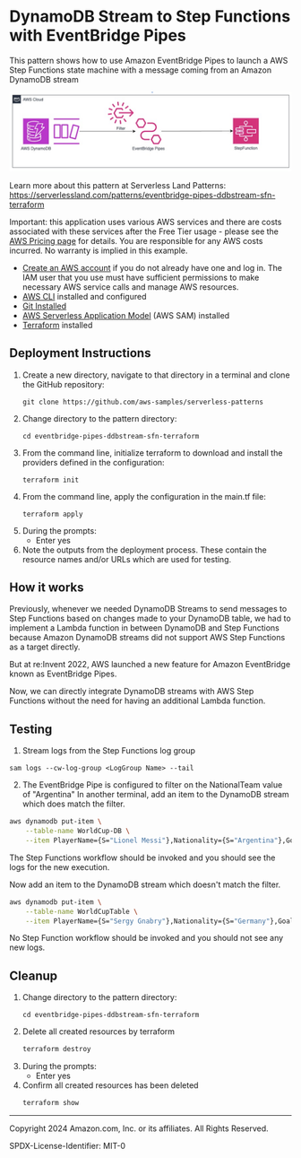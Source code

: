 # DynamoDB Stream to Step Functions with EventBridge Pipes

This pattern shows how to use Amazon EventBridge Pipes to launch a AWS Step Functions state machine with a message coming from an Amazon DynamoDB stream

![Pipes diagram](./ArchDiagram.png)

Learn more about this pattern at Serverless Land Patterns: https://serverlessland.com/patterns/eventbridge-pipes-ddbstream-sfn-terraform

Important: this application uses various AWS services and there are costs associated with these services after the Free Tier usage - please see the [AWS Pricing page](https://aws.amazon.com/pricing/) for details. You are responsible for any AWS costs incurred. No warranty is implied in this example.

* [Create an AWS account](https://portal.aws.amazon.com/gp/aws/developer/registration/index.html) if you do not already have one and log in. The IAM user that you use must have sufficient permissions to make necessary AWS service calls and manage AWS resources.
* [AWS CLI](https://docs.aws.amazon.com/cli/latest/userguide/install-cliv2.html) installed and configured
* [Git Installed](https://git-scm.com/book/en/v2/Getting-Started-Installing-Git)
* [AWS Serverless Application Model](https://docs.aws.amazon.com/serverless-application-model/latest/developerguide/serverless-sam-cli-install.html) (AWS SAM) installed
* [Terraform](https://learn.hashicorp.com/tutorials/terraform/install-cli?in=terraform/aws-get-started) installed

## Deployment Instructions

1. Create a new directory, navigate to that directory in a terminal and clone the GitHub repository:
    ``` 
    git clone https://github.com/aws-samples/serverless-patterns
    ```
2. Change directory to the pattern directory:
    ```
    cd eventbridge-pipes-ddbstream-sfn-terraform
    ```
3. From the command line, initialize terraform to download and install the providers defined in the configuration:
    ```
    terraform init
    ```
4. From the command line, apply the configuration in the main.tf file:
    ```
    terraform apply
    ```
5. During the prompts:
    * Enter yes
6. Note the outputs from the deployment process. These contain the resource names and/or URLs which are used for testing.

## How it works

Previously, whenever we needed DynamoDB Streams to send messages to Step Functions based on changes made to your DynamoDB table, we had to implement a Lambda function in between DynamoDB and Step Functions because Amazon DynamoDB streams did not support AWS Step Functions as a target directly.

But at re:Invent 2022, AWS launched a new feature for Amazon EventBridge known as EventBridge Pipes.

Now, we can directly integrate DynamoDB streams with AWS Step Functions without the need for having an additional Lambda function.

## Testing

1. Stream logs from the Step Functions log group

```
sam logs --cw-log-group <LogGroup Name> --tail
```

2. The EventBridge Pipe is configured to filter on the NationalTeam value of "Argentina"
In another terminal, add an item to the DynamoDB stream which does match the filter.

```bash
aws dynamodb put-item \
    --table-name WorldCup-DB \
    --item PlayerName={S="Lionel Messi"},Nationality={S="Argentina"},GoalsScored={S="1"}
```

The Step Functions workflow should be invoked and you should see the logs for the new execution.

Now add an item to the DynamoDB stream which doesn't match the filter.
```bash
aws dynamodb put-item \
    --table-name WorldCupTable \
    --item PlayerName={S="Sergy Gnabry"},Nationality={S="Germany"},GoalsScored={S="1"}
```

No Step Function workflow should be invoked and you should not see any new logs.

## Cleanup
1. Change directory to the pattern directory:
    ```
    cd eventbridge-pipes-ddbstream-sfn-terraform
    ```
2. Delete all created resources by terraform
    ```bash
    terraform destroy
    ```
3. During the prompts:
    * Enter yes
4. Confirm all created resources has been deleted
    ```bash
    terraform show
    ```

----
Copyright 2024 Amazon.com, Inc. or its affiliates. All Rights Reserved.

SPDX-License-Identifier: MIT-0

